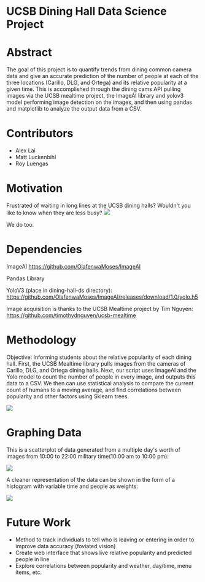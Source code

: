UCSB Dining Hall Data Science Project
==========

Abstract
==========
The goal of this project is to quantify trends from dining common camera data and give an accurate prediction of the number of people at each of the three locations (Carillo, DLG, and Ortega) and its relative popularity at a given time. This is accomplished through the dining cams API pulling images via the UCSB mealtime project, the ImageAI library and yolov3 model performing image detection on the images, and then using pandas and matplotlib to analyze the output data from a CSV. 

Contributors 
==========
-   Alex Lai
-   Matt Luckenbihl
-   Roy Luengas

Motivation
==========
Frustrated of waiting in long lines at the UCSB dining halls? Wouldn't you like to know when they are less busy?
<img src='https://github.com/dining-hall-warriors/dining-hall-ds/blob/master/figure-markdown/93d1c681483b130b5f1c72ed2cbadb2b.jpg'>     

We do too.                                                                                                                          
                                                                                                                               
Dependencies
=============
ImageAI
https://github.com/OlafenwaMoses/ImageAI

Pandas Library

YoloV3 (place in dining-hall-ds directory):
https://github.com/OlafenwaMoses/ImageAI/releases/download/1.0/yolo.h5

Image acquisition is thanks to the UCSB Mealtime project by Tim Nguyen:
https://github.com/timothydnguyen/ucsb-mealtime

Methodology
==========
Objective: Informing students about the relative popularity of each dining hall.
First, the UCSB Mealtime library pulls images from the cameras of Carillo, DLG, and Ortega dining halls.
Next, our script uses ImageAI and the Yolo model to count the number of people in every image, and outputs
this data to a CSV. We then can use statistical analysis to compare the current count of humans to a 
moving average, and find correlations between popularity and other factors using Sklearn trees.

<img src = 'https://github.com/dining-hall-warriors/dining-hall-ds/blob/master/figure-markdown/c021219T195554new.jpg'>


Graphing Data
=============
This is a scatterplot of data generated from a multiple day's worth of images from 10:00 to 22:00 military time(10:00 am to 10:00 pm):

<img src ='https://github.com/dining-hall-warriors/dining-hall-ds/blob/master/figure-markdown/scat2.png'>


A cleaner representation of the data can be shown in the form of a histogram with variable time and people as weights:

<img src ='https://github.com/dining-hall-warriors/dining-hall-ds/blob/master/figure-markdown/histogram2.png'>

Future Work
=============
-   Method to track individuals to tell who is leaving or entering in order to improve data accuracy (foviated vision)
-   Create web interface that shows live relative popularity and predicted people in line
-   Explore correlations between popularity and weather, day/time, menu items, etc.
